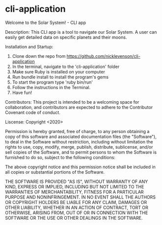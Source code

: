 # cli-application
Welcome to the Solar System! - CLI app

Description:
This CLI app is a tool to navigate our Solar System. A user can easily get detailed data on specific planets and their moons. 

Installation and Startup:
1) Clone down the repo from https://github.com/nicklevenson/cli-application
2) In the terminal, navigate to the 'cli-application' folder
3) Make sure Ruby is installed on your computer
4) Run bundle install to install the program's gems
5) To start the program type 'ruby bin/run'
6) Follow the instructions in the Terminal.
7) Have fun!

Contributors: 
This project is intended to be a welcoming space for collaboration, and contributors are expected to adhere to the Contributor Covenant code of conduct.

Liscense:
Copyright <2020> <Nicholas Levenson>

Permission is hereby granted, free of charge, to any person obtaining a copy of this software and associated documentation files (the "Software"), to deal in the Software without restriction, including without limitation the rights to use, copy, modify, merge, publish, distribute, sublicense, and/or sell copies of the Software, and to permit persons to whom the Software is furnished to do so, subject to the following conditions:

The above copyright notice and this permission notice shall be included in all copies or substantial portions of the Software.

THE SOFTWARE IS PROVIDED "AS IS", WITHOUT WARRANTY OF ANY KIND, EXPRESS OR IMPLIED, INCLUDING BUT NOT LIMITED TO THE WARRANTIES OF MERCHANTABILITY, FITNESS FOR A PARTICULAR PURPOSE AND NONINFRINGEMENT. IN NO EVENT SHALL THE AUTHORS OR COPYRIGHT HOLDERS BE LIABLE FOR ANY CLAIM, DAMAGES OR OTHER LIABILITY, WHETHER IN AN ACTION OF CONTRACT, TORT OR OTHERWISE, ARISING FROM, OUT OF OR IN CONNECTION WITH THE SOFTWARE OR THE USE OR OTHER DEALINGS IN THE SOFTWARE.